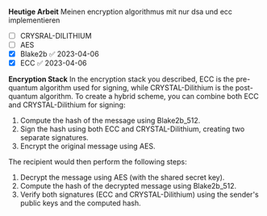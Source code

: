 **Heutige Arbeit**
Meinen encryption algorithmus mit nur dsa und ecc implementieren
- [ ] CRYSRAL-DILITHIUM
- [ ] AES
- [x] Blake2b ✅ 2023-04-06
- [x] ECC ✅ 2023-04-06

**Encryption Stack**
In the encryption stack you described, ECC is the pre-quantum algorithm used for signing, while CRYSTAL-Dilithium is the post-quantum algorithm. To create a hybrid scheme, you can combine both ECC and CRYSTAL-Dilithium for signing:

1.  Compute the hash of the message using Blake2b_512.
2.  Sign the hash using both ECC and CRYSTAL-Dilithium, creating two separate signatures.
3.  Encrypt the original message using AES.

The recipient would then perform the following steps:

1.  Decrypt the message using AES (with the shared secret key).
2.  Compute the hash of the decrypted message using Blake2b_512.
3.  Verify both signatures (ECC and CRYSTAL-Dilithium) using the sender's public keys and the computed hash.